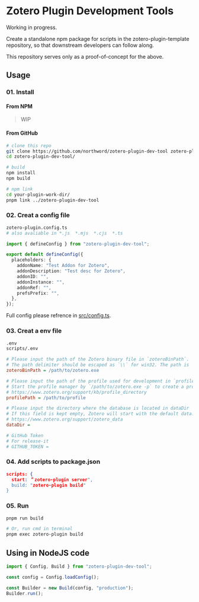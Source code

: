 # Zotero Plugin Development Tools

Working in progress.

Create a standalone npm package for scripts in the zotero-plugin-template repository, so that downstream developers can follow along.

This repository serves only as a proof-of-concept for the above.

## Usage

### 01. Install

#### From NPM

> WIP

#### From GitHub

```bash
# clone this repo
git clone https://github.com/northword/zotero-plugin-dev-tool zotero-plugin-dev-tool/
cd zotero-plugin-dev-tool/

# build
npm install
npm build

# npm link
cd your-plugin-work-dir/
pnpm link ../zotero-plugin-dev-tool
```

### 02. Creat a config file

```bash
zotero-plugin.config.ts
# also avaliable in *.js  *.mjs  *.cjs  *.ts
```

```ts
import { defineConfig } from "zotero-plugin-dev-tool";

export default defineConfig({
  placeholders: {
    addonName: "Test Addon for Zotero",
    addonDescription: "Test desc for Zotero",
    addonID: "",
    addonInstance: "",
    addonRef: "",
    prefsPrefix: "",
  },
});
```

Full config please refrence in [src/config.ts](./src/config.ts).

### 03. Creat a env file

```bash
.env
scripts/.env
```

```ini
# Please input the path of the Zotero binary file in `zoteroBinPath`.
# The path delimiter should be escaped as `\\` for win32. The path is `*/Zotero.app/Contents/MacOS/zotero` for MacOS.
zoteroBinPath = /path/to/zotero.exe

# Please input the path of the profile used for development in `profilePath`.
# Start the profile manager by `/path/to/zotero.exe -p` to create a profile for development
# https://www.zotero.org/support/kb/profile_directory
profilePath = /path/to/profile

# Please input the directory where the database is located in dataDir
# If this field is kept empty, Zotero will start with the default data.
# https://www.zotero.org/support/zotero_data
dataDir = 

# GitHub Token
# For release-it
# GITHUB_TOKEN = 
```

### 04. Add scripts to package.json

```json
scripts: {
  start: ＂zotero-plugin server",
  build: "zotero-plugin build"
}
```

### 05. Run

```bash
pnpm run build

# Or, run cmd in terminal
pnpm exec zotero-plugin build
```

## Using in NodeJS code

```ts
import { Config, Build } from "zotero-plugin-dev-tool";

const config = Config.loadConfig();

const Builder = new Build(config, "production");
Builder.run();
```
